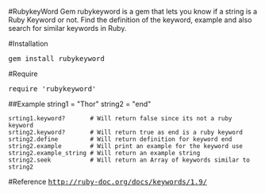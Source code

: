 #RubykeyWord Gem
rubykeyword is a gem that lets you know if a string is a Ruby Keyword or not. Find the definition of the keyword, example and also search for similar keywords in Ruby.

#Installation

<tt>gem install rubykeyword</tt>

#Require

<tt>require 'rubykeyword'</tt>

##Example
    string1 = "Thor"
    string2 = "end"

    srting1.keyword?       # Will return false since its not a ruby keyword
    srting2.keyword?       # Will return true as end is a ruby keyword
    srting2.define         # Will return definition for keyword end
    string2.example        # Will print an example for the keyword use
    string2.example_string # Will return an example string
    string2.seek           # Will return an Array of keywords similar to string2 

#Reference
<tt>http://ruby-doc.org/docs/keywords/1.9/</tt>
